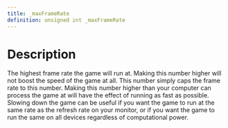 ```yaml
---
title: _maxFrameRate
definition: unsigned int _maxFrameRate
---
```


# Description
The highest frame rate the game will run at. Making this number higher will not boost the speed of the game at all. This number simply caps the frame rate to this number. Making this number higher than your computer can process the game at will have the effect of running as fast as possible. Slowing down the game can be useful if you want the game to run at the same rate as the refresh rate on your monitor, or if you want the game to run the same on all devices regardless of computational power.
